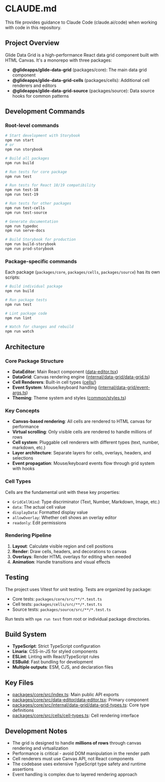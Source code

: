 # CLAUDE.md

This file provides guidance to Claude Code (claude.ai/code) when working with code in this repository.

## Project Overview

Glide Data Grid is a high-performance React data grid component built with HTML Canvas. It's a monorepo with three packages:
- **@glideapps/glide-data-grid** (packages/core): The main data grid component
- **@glideapps/glide-data-grid-cells** (packages/cells): Additional cell renderers and editors
- **@glideapps/glide-data-grid-source** (packages/source): Data source hooks for common patterns

## Development Commands

### Root-level commands
```bash
# Start development with Storybook
npm run start
# or
npm run storybook

# Build all packages
npm run build

# Run tests for core package
npm run test

# Run tests for React 18/19 compatibility
npm run test-18
npm run test-19

# Run tests for other packages
npm run test-cells
npm run test-source

# Generate documentation
npm run typedoc
npm run serve-docs

# Build Storybook for production
npm run build-storybook
npm run prod-storybook
```

### Package-specific commands
Each package (`packages/core`, `packages/cells`, `packages/source`) has its own scripts:
```bash
# Build individual package
npm run build

# Run package tests
npm run test

# Lint package code
npm run lint

# Watch for changes and rebuild
npm run watch
```

## Architecture

### Core Package Structure
- **DataEditor**: Main React component ([data-editor.tsx](packages/core/src/data-editor/data-editor.tsx))
- **DataGrid**: Canvas rendering engine ([internal/data-grid/data-grid.ts](packages/core/src/internal/data-grid/data-grid.ts))
- **Cell Renderers**: Built-in cell types ([cells/](packages/core/src/cells/))
- **Event System**: Mouse/keyboard handling ([internal/data-grid/event-args.ts](packages/core/src/internal/data-grid/event-args.ts))
- **Theming**: Theme system and styles ([common/styles.ts](packages/core/src/common/styles.ts))

### Key Concepts
- **Canvas-based rendering**: All cells are rendered to HTML canvas for performance
- **Virtual scrolling**: Only visible cells are rendered to handle millions of rows
- **Cell system**: Pluggable cell renderers with different types (text, number, markdown, etc.)
- **Layer architecture**: Separate layers for cells, overlays, headers, and selections
- **Event propagation**: Mouse/keyboard events flow through grid system with hooks

### Cell Types
Cells are the fundamental unit with these key properties:
- `GridCellKind`: Type discriminator (Text, Number, Markdown, Image, etc.)
- `data`: The actual cell value
- `displayData`: Formatted display value
- `allowOverlay`: Whether cell shows an overlay editor
- `readonly`: Edit permissions

### Rendering Pipeline
1. **Layout**: Calculate visible region and cell positions
2. **Render**: Draw cells, headers, and decorations to canvas
3. **Overlays**: Render HTML overlays for editing when needed
4. **Animation**: Handle transitions and visual effects

## Testing

The project uses Vitest for unit testing. Tests are organized by package:
- Core tests: `packages/core/src/**/*.test.ts`
- Cell tests: `packages/cells/src/**/*.test.ts`
- Source tests: `packages/source/src/**/*.test.ts`

Run tests with `npm run test` from root or individual package directories.

## Build System

- **TypeScript**: Strict TypeScript configuration
- **Linaria**: CSS-in-JS for styled components
- **ESLint**: Linting with React/TypeScript rules
- **ESBuild**: Fast bundling for development
- **Multiple outputs**: ESM, CJS, and declaration files

## Key Files

- [packages/core/src/index.ts](packages/core/src/index.ts): Main public API exports
- [packages/core/src/data-editor/data-editor.tsx](packages/core/src/data-editor/data-editor.tsx): Primary component
- [packages/core/src/internal/data-grid/data-grid-types.ts](packages/core/src/internal/data-grid/data-grid-types.ts): Core type definitions
- [packages/core/src/cells/cell-types.ts](packages/core/src/cells/cell-types.ts): Cell rendering interface

## Development Notes

- The grid is designed to handle **millions of rows** through canvas rendering and virtualization
- Performance is critical - avoid DOM manipulation in the render path
- Cell renderers must use Canvas API, not React components
- The codebase uses extensive TypeScript type safety and runtime assertions
- Event handling is complex due to layered rendering approach